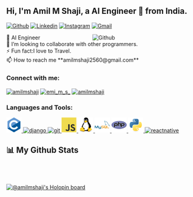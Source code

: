
<!-- Your title -->
## Hi, I'm Amil M Shaji, a AI Engineer 🚀 from India.

<!-- Your badges
You can use the website to generate badges: https://shields.io/
-->

[![Github](https://img.shields.io/badge/-Github-000?style=flat&logo=Github&logoColor=white)](https://github.com/amilmshaji)
[![Linkedin](https://img.shields.io/badge/-LinkedIn-blue?style=flat&logo=Linkedin&logoColor=white)](https://www.linkedin.com/in/amilmshaji/)
[![Instagram](https://img.shields.io/badge/-Instagram-c13584?style=flat&labelColor=c13584&logo=instagram&logoColor=white)](https://www.instagram.com/amilmshaji/)
[![Gmail](https://img.shields.io/badge/-Gmail-c14438?style=flat&logo=Gmail&logoColor=white)](mailto:msamilmanadiyil2560@gmail.com)
&nbsp;

 <!-- Any image aligned to the right. Beware the width -->
<img width="55%" align="right" alt="Github" src="https://raw.githubusercontent.com/onimur/.github/master/.resources/git-header.svg" />
🔭 AI Engineer<br>
👯 I’m looking to collaborate with other programmers.<br>
⚡️ Fun fact:I love to Travel.<br>
📫 How to reach me **amilmshaji2560@gmail.com**


<h3 align="left">Connect with me:</h3>
<p align="left">
<a href="https://linkedin.com/in/amilmshaji" target="blank"><img align="center" src="https://raw.githubusercontent.com/rahuldkjain/github-profile-readme-generator/master/src/images/icons/Social/linked-in-alt.svg" alt="amilmshaji" height="30" width="40" /></a>
<a href="https://instagram.com/emi_m_s_" target="blank"><img align="center" src="https://raw.githubusercontent.com/rahuldkjain/github-profile-readme-generator/master/src/images/icons/Social/instagram.svg" alt="emi_m_s_" height="30" width="40" /></a>
<a href="https://www.hackerrank.com/amilmshaji" target="blank"><img align="center" src="https://raw.githubusercontent.com/rahuldkjain/github-profile-readme-generator/master/src/images/icons/Social/hackerrank.svg" alt="amilmshaji" height="30" width="40" /></a>
</p>

<h3 align="left">Languages and Tools:</h3>
<p align="left"> <a href="https://www.w3schools.com/c/" target="_blank" rel="noreferrer"> <img src="https://raw.githubusercontent.com/devicons/devicon/master/icons/c/c-original.svg" alt="cplusplus" width="40" height="40"/> </a> <a href="https://www.djangoproject.com/" target="_blank" rel="noreferrer"> <img src="https://www.djangoproject.com/m/img/logos/django-logo-positive.svg" alt="django" width="40" height="40"/> </a> <a href="https://git-scm.com/" target="_blank" rel="noreferrer"> <img src="https://www.vectorlogo.zone/logos/git-scm/git-scm-icon.svg" alt="git" width="40" height="40"/> </a> <a href="https://developer.mozilla.org/en-US/docs/Web/JavaScript" target="_blank" rel="noreferrer"> <img src="https://raw.githubusercontent.com/devicons/devicon/master/icons/javascript/javascript-original.svg" alt="javascript" width="40" height="40"/> </a> <a href="https://www.linux.org/" target="_blank" rel="noreferrer"> <img src="https://raw.githubusercontent.com/devicons/devicon/master/icons/linux/linux-original.svg" alt="linux" width="40" height="40"/> </a> <a href="https://www.mysql.com/" target="_blank" rel="noreferrer"> <img src="https://raw.githubusercontent.com/devicons/devicon/master/icons/mysql/mysql-original-wordmark.svg" alt="mysql" width="40" height="40"/> </a> <a href="https://www.php.net" target="_blank" rel="noreferrer"> <img src="https://raw.githubusercontent.com/devicons/devicon/master/icons/php/php-original.svg" alt="php" width="40" height="40"/> </a> <a href="https://www.python.org" target="_blank" rel="noreferrer"> <img src="https://raw.githubusercontent.com/devicons/devicon/master/icons/python/python-original.svg" alt="python" width="40" height="40"/> </a> <a href="https://reactnative.dev/" target="_blank" rel="noreferrer"> <img src="https://reactnative.dev/img/header_logo.svg" alt="reactnative" width="40" height="40"/> </a> </p>

## 📊 My Github Stats
        
  <img alt="" src="https://github-readme-stats.vercel.app/api/top-langs/?username=amilmshaji&langs_count=8&count_private=true&layout=compact&theme=react&hide_border=true&bg_color=0D1117" /></a>
  <br/>
 <img alt="" src="https://github-profile-trophy.vercel.app/?username=amilmshaji&theme=juicyfresh&no-frame=true&row=1&&margin-w=20&no-bg=true"/>
<br/><br>
[![@amilmshaji's Holopin board](https://holopin.io/api/user/board?user=amilmshaji)](https://holopin.io/@amilmshaji)


